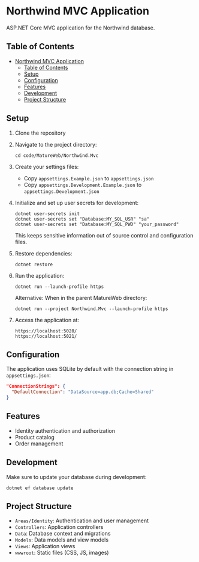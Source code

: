 # Northwind MVC Application

ASP.NET Core MVC application for the Northwind database.

## Table of Contents
- [Northwind MVC Application](#northwind-mvc-application)
  - [Table of Contents](#table-of-contents)
  - [Setup](#setup)
  - [Configuration](#configuration)
  - [Features](#features)
  - [Development](#development)
  - [Project Structure](#project-structure)

## Setup

1. Clone the repository
2. Navigate to the project directory:
   ```
   cd code/MatureWeb/Northwind.Mvc
   ```
3. Create your settings files:
   - Copy `appsettings.Example.json` to `appsettings.json`
   - Copy `appsettings.Development.Example.json` to `appsettings.Development.json`
4. Initialize and set up user secrets for development:
   ```
   dotnet user-secrets init
   dotnet user-secrets set "Database:MY_SQL_USR" "sa"
   dotnet user-secrets set "Database:MY_SQL_PWD" "your_password"
   ```
   This keeps sensitive information out of source control and configuration files.

5. Restore dependencies:
   ```
   dotnet restore
   ```
6. Run the application:
   ```
   dotnet run --launch-profile https
   ```

   Alternative: When in the parent MatureWeb directory:
   ```
   dotnet run --project Northwind.Mvc --launch-profile https
   ```
7. Access the application at:
   ```
   https://localhost:5020/
   https://localhost:5021/
   ```

## Configuration

The application uses SQLite by default with the connection string in `appsettings.json`:

```json
"ConnectionStrings": {
  "DefaultConnection": "DataSource=app.db;Cache=Shared"
}
```

## Features

- Identity authentication and authorization
- Product catalog
- Order management

## Development

Make sure to update your database during development:

```
dotnet ef database update
```

## Project Structure

- `Areas/Identity`: Authentication and user management
- `Controllers`: Application controllers
- `Data`: Database context and migrations
- `Models`: Data models and view models
- `Views`: Application views
- `wwwroot`: Static files (CSS, JS, images)